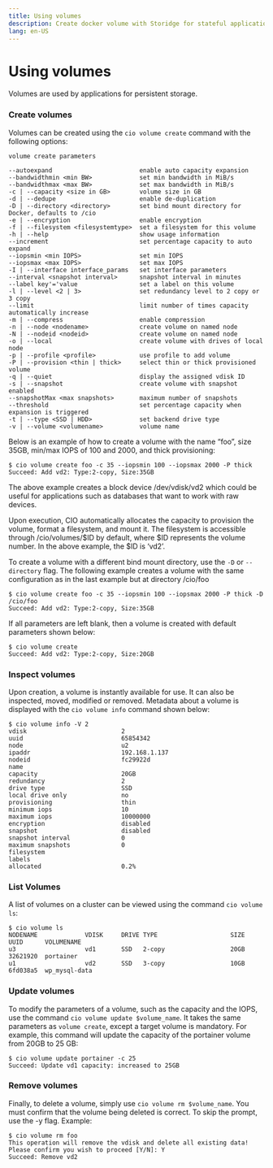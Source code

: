 ```yaml
---
title: Using volumes
description: Create docker volume with Storidge for stateful applications
lang: en-US
---
```


# Using volumes

Volumes are used by applications for persistent storage.

<h3>Create volumes</h3>

Volumes can be created using the `cio volume create` command with the following options:

```
volume create parameters

--autoexpand                        enable auto capacity expansion
--bandwidthmin <min BW>             set min bandwidth in MiB/s
--bandwidthmax <max BW>             set max bandwidth in MiB/s
-c | --capacity <size in GB>        volume size in GB
-d | --dedupe                       enable de-duplication
-D | --directory <directory>        set bind mount directory for Docker, defaults to /cio
-e | --encryption                   enable encryption
-f | --filesystem <filesystemtype>  set a filesystem for this volume
-h | --help                         show usage information
--increment                         set percentage capacity to auto expand
--iopsmin <min IOPS>                set min IOPS
--iopsmax <max IOPS>                set max IOPS
-I | --interface interface_params   set interface parameters
--interval <snapshot interval>      snapshot interval in minutes
--label key'='value                 set a label on this volume
-l | --level <2 | 3>                set redundancy level to 2 copy or 3 copy
--limit                             limit number of times capacity automatically increase
-m | --compress                     enable compression
-n | --node <nodename>              create volume on named node
-N | --nodeid <nodeid>              create volume on named node
-o | --local                        create volume with drives of local node
-p | --profile <profile>            use profile to add volume
-P | --provision <thin | thick>     select thin or thick provisioned volume
-q | --quiet                        display the assigned vdisk ID
-s | --snapshot                     create volume with snapshot enabled
--snapshotMax <max snapshots>       maximum number of snapshots
--threshold                         set percentage capacity when expansion is triggered
-t | --type <SSD | HDD>             set backend drive type
-v | --volume <volumename>          volume name
```

Below is an example of how to create a volume with the name “foo”, size 35GB, min/max IOPS of 100 and 2000, and thick provisioning:

```
$ cio volume create foo -c 35 --iopsmin 100 --iopsmax 2000 -P thick
Succeed: Add vd2: Type:2-copy, Size:35GB
```

The above example creates a block device /dev/vdisk/vd2 which could be useful for applications such as databases that want to work with raw devices.  

Upon execution, CIO automatically allocates the capacity to provision the volume, format a filesystem, and mount it. The filesystem is accessible through /cio/volumes/$ID by default, where $ID represents the volume number. In the above example, the $ID is ‘vd2’.

To create a volume with a different bind mount directory, use the `-D` or `--directory` flag. The following example creates a volume with the same configuration as in the last example but at directory /cio/foo

```
$ cio volume create foo -c 35 --iopsmin 100 --iopsmax 2000 -P thick -D /cio/foo
Succeed: Add vd2: Type:2-copy, Size:35GB
```

If all parameters are left blank, then a volume is created with default parameters shown below:

```
$ cio volume create
Succeed: Add vd2: Type:2-copy, Size:20GB
```

<h3>Inspect volumes</h3>

Upon creation, a volume is instantly available for use. It can also be inspected, moved, modified or removed. Metadata about a volume is displayed with the `cio volume info` command shown below:

```
$ cio volume info -V 2
vdisk                          2
uuid                           65854342
node                           u2
ipaddr                         192.168.1.137
nodeid                         fc29922d
name                           
capacity                       20GB
redundancy                     2
drive type                     SSD
local drive only               no
provisioning                   thin
minimum iops                   10
maximum iops                   10000000
encryption                     disabled
snapshot                       disabled
snapshot interval              0
maximum snapshots              0
filesystem                     
labels                         
allocated                      0.2%
```

<h3>List Volumes</h3>

A list of volumes on a cluster can be viewed using the command `cio volume ls`:

```
$ cio volume ls
NODENAME             VDISK     DRIVE TYPE                    SIZE  UUID      VOLUMENAME
u3                   vd1       SSD   2-copy                  20GB  32621920  portainer         
u1                   vd2       SSD   3-copy                  10GB  6fd038a5  wp_mysql-data   
```

<h3>Update volumes</h3>

To modify the parameters of a volume, such as the capacity and the IOPS, use the command `cio volume update $volume_name`. It takes the same parameters as `volume create`, except a target volume is mandatory.
For example, this command will update the capacity of the portainer volume from 20GB to 25 GB:

```
$ cio volume update portainer -c 25
Succeed: Update vd1 capacity: increased to 25GB
```

<h3>Remove volumes</h3>

Finally, to delete a volume, simply use `cio volume rm $volume_name`. You must confirm that the volume being deleted is correct. To skip the prompt, use the -y flag. Example:

```
$ cio volume rm foo
This operation will remove the vdisk and delete all existing data! Please confirm you wish to proceed [Y/N]: Y
Succeed: Remove vd2
```
